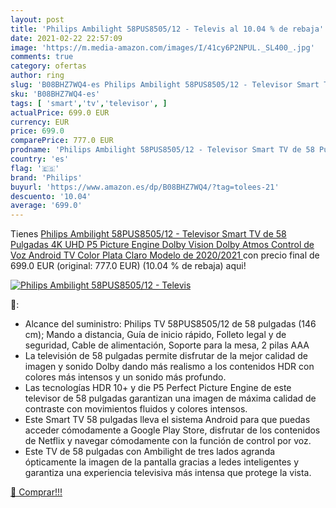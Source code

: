 ```yaml
---
layout: post
title: 'Philips Ambilight 58PUS8505/12 - Televis al 10.04 % de rebaja'
date: 2021-02-22 22:57:09
image: 'https://m.media-amazon.com/images/I/41cy6P2NPUL._SL400_.jpg'
comments: true
category: ofertas
author: ring
slug: 'B08BHZ7WQ4-es Philips Ambilight 58PUS8505/12 - Televisor Smart TV de 58...'
sku: 'B08BHZ7WQ4-es'
tags: [ 'smart','tv','televisor', ]
actualPrice: 699.0 EUR
currency: EUR
price: 699.0
comparePrice: 777.0 EUR
prodname: 'Philips Ambilight 58PUS8505/12 - Televisor Smart TV de 58 Pulgadas  4K UHD  P5 Picture Engine  Dolby Vision  Dolby Atmos  Control de Voz  Android TV   Color Plata Claro  Modelo de 2020/2021 '
country: 'es'
flag: '🇪🇸'
brand: 'Philips'
buyurl: 'https://www.amazon.es/dp/B08BHZ7WQ4/?tag=tolees-21'
descuento: '10.04'
average: '699.0'
---
```


Tienes [Philips Ambilight 58PUS8505/12 - Televisor Smart TV de 58 Pulgadas  4K UHD  P5 Picture Engine  Dolby Vision  Dolby Atmos  Control de Voz  Android TV   Color Plata Claro  Modelo de 2020/2021 ](https://www.amazon.es/dp/B08BHZ7WQ4/?tag=tolees-21) con precio final de  699.0 EUR (original: 777.0 EUR) (10.04 %  de rebaja) aqui!

[![Philips Ambilight 58PUS8505/12 - Televis](https://m.media-amazon.com/images/I/41cy6P2NPUL._SL400_.jpg)](https://www.amazon.es/dp/B08BHZ7WQ4/?tag=tolees-21)

🔎:

- Alcance del suministro: Philips TV 58PUS8505/12 de 58 pulgadas (146 cm); Mando a distancia, Guía de inicio rápido, Folleto legal y de seguridad, Cable de alimentación, Soporte para la mesa, 2 pilas AAA
- La televisión de 58 pulgadas permite disfrutar de la mejor calidad de imagen y sonido Dolby dando más realismo a los contenidos HDR con colores más intensos y un sonido más profundo.
- Las tecnologías HDR 10+ y die P5 Perfect Picture Engine de este televisor de 58 pulgadas garantizan una imagen de máxima calidad de contraste con movimientos fluidos y colores intensos.
- Este Smart TV 58 pulgadas lleva el sistema Android para que puedas acceder cómodamente a Google Play Store, disfrutar de los contenidos de Netflix y navegar cómodamente con la función de control por voz.
- Este TV de 58 pulgadas con Ambilight de tres lados agranda ópticamente la imagen de la pantalla gracias a ledes inteligentes y garantiza una experiencia televisiva más intensa que protege la vista.

[🛒 Comprar!!!](https://www.amazon.es/dp/B08BHZ7WQ4/?tag=tolees-21)
